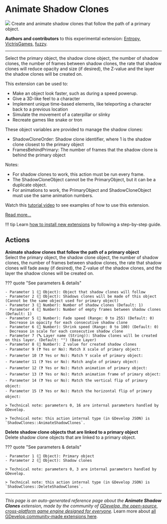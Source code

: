 # Animate Shadow Clones

<img src="https://resources.gdevelop-app.com/assets/Icons/vector-arrange-above.svg" class="extension-icon"></img>
Create and animate shadow clones that follow the path of a primary object.

**Authors and contributors** to this experimental extension: [Entropy](https://gd.games/Entropy), [VictrisGames](https://gd.games/VictrisGames), [fuzzy](https://gd.games/fuzzy).

---

Select the primary object, the shadow clone object, the number of shadow clones, the number of frames between shadow clones, the rate that shadow clones will reduce opacity and size (if desired), the Z-value and the layer the shadow clones will be created on.

This extension can be used to:


- Make an object look faster, such as during a speed powerup.  
- Give a 3D-like feel to a character
- Implement unique time-based elements, like teleporting a character back to a previous location
- Simulate the movement of a caterpillar or slinky
- Recreate games like snake or tron

These object variables are provided to manage the shadow clones:


- ShadowCloneOrder: Shadow clone identifier, where 1 is the shadow clone closest to the primary object
- FramesBehindPrimary: The number of frames that the shadow clone is behind the primary object

Notes: 

- For shadow clones to work, this action must be run every frame.
- The ShadowCloneObject cannot be the PrimaryObject, but it can be a duplicate object. 
- For animations to work, the PrimaryObject and ShadowCloneObject must use the same animation numbers.

Watch this [tutorial video](https://youtu.be/2t4ANYgrrak) to see examples of how to use this extension.

[Read more...](https://www.youtube.com/watch?v=2t4ANYgrrak)

!!! tip
    Learn [how to install new extensions](/gdevelop5/extensions/search) by following a step-by-step guide.

## Actions

**Animate shadow clones that follow the path of a primary object**  
Select the primary object, the shadow clone object, the number of shadow clones, the number of frames between shadow clones, the rate that shadow clones will fade away (if desired), the Z-value of the shadow clones, and the layer the shadow clones will be created on.

??? quote "See parameters & details"

    - Parameter 1 (👾 Object): Object that shadow clones will follow
    - Parameter 2 (👾 Object): Shadows clones will be made of this object (Cannot be the same object used for primary object)
    - Parameter 3 (🔢 Number): Number of shadow clones (Default: 1)
    - Parameter 4 (🔢 Number): Number of empty frames between shadow clones (Default: 1)
    - Parameter 5 (🔢 Number): Fade speed (Range: 0 to 255) (Default: 0)
      Decrease in opacity for each consecutive shadow clone 
    - Parameter 6 (🔢 Number): Shrink speed (Range: 0 to 100) (Default: 0)
      Decrease in scale for each consecutive shadow clone 
    - Parameter 7 (🔤 Layer name (String)): Shadow clones will be created on this layer. (Default: "") (Base Layer)
    - Parameter 8 (🔢 Number): Z value for created shadow clones
    - Parameter 9 (❓ Yes or No): Match X scale of primary object:
    - Parameter 10 (❓ Yes or No): Match Y scale of primary object:
    - Parameter 11 (❓ Yes or No): Match angle of primary object:
    - Parameter 12 (❓ Yes or No): Match animation of primary object:
    - Parameter 13 (❓ Yes or No): Match animation frame of primary object:
    - Parameter 14 (❓ Yes or No): Match the vertical flip of primary object:
    - Parameter 15 (❓ Yes or No): Match the horizontal flip of primary object:

    > Technical note: parameters 0, 16 are internal parameters handled by GDevelop.

    > Technical note: this action internal type (in GDevelop JSON) is `ShadowClones::AnimateShadowClones`.

**Delete shadow clone objects that are linked to a primary object**  
Delete shadow clone objects that are linked to a primary object.

??? quote "See parameters & details"

    - Parameter 1 (👾 Object): Primary object
    - Parameter 2 (👾 Object): Shadow clones

    > Technical note: parameters 0, 3 are internal parameters handled by GDevelop.

    > Technical note: this action internal type (in GDevelop JSON) is `ShadowClones::DeleteShadowClones`.




---

*This page is an auto-generated reference page about the **Animate Shadow Clones** extension, made by the community of [GDevelop, the open-source, cross-platform game engine designed for everyone](https://gdevelop.io/).* Learn more about [all GDevelop community-made extensions here](/gdevelop5/extensions).